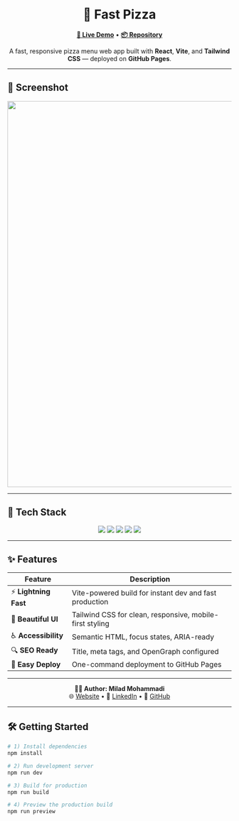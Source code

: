 <h1 align="center">🍕 Fast Pizza</h1>

<p align="center">
  <a href="https://miladmo68.github.io/fast-pizza/"><b>🔗 Live Demo</b></a> •
  <a href="https://github.com/miladmo68/fast-pizza"><b>📦 Repository</b></a>
</p>

<p align="center">
  A fast, responsive pizza menu web app built with
  <b>React</b>, <b>Vite</b>, and <b>Tailwind CSS</b> — deployed on <b>GitHub Pages</b>.
</p>

---

## 📸 Screenshot

<p align="center">
  <img width="1920" height="869" alt="fast-pizza" src="https://github.com/user-attachments/assets/0e8de5c4-5d00-43ad-9399-81f69c239562" />
</p>

---

## 🚀 Tech Stack

<p align="center">
  <img src="https://img.shields.io/badge/React-18-blue?style=for-the-badge&logo=react&logoColor=white" />
  <img src="https://img.shields.io/badge/Vite-5-646cff?style=for-the-badge&logo=vite&logoColor=yellow" />
  <img src="https://img.shields.io/badge/TailwindCSS-3-38b2ac?style=for-the-badge&logo=tailwindcss&logoColor=white" />
  <img src="https://img.shields.io/badge/ESLint-configured-4B32C3?style=for-the-badge&logo=eslint&logoColor=white" />
  <img src="https://img.shields.io/badge/Deploy-GitHub%20Pages-black?style=for-the-badge&logo=github&logoColor=white" />
</p>

---

## ✨ Features

| Feature | Description |
| --- | --- |
| ⚡ **Lightning Fast** | Vite-powered build for instant dev and fast production |
| 🎨 **Beautiful UI** | Tailwind CSS for clean, responsive, mobile-first styling |
| ♿ **Accessibility** | Semantic HTML, focus states, ARIA-ready |
| 🔍 **SEO Ready** | Title, meta tags, and OpenGraph configured |
| 🚀 **Easy Deploy** | One-command deployment to GitHub Pages |

---

<p align="center">
  <b>👨‍💻 Author: Milad Mohammadi</b><br>
  🌐 <a href="https://milink.site">Website</a> • 💼 <a href="https://linkedin.com/in/miladmo68">LinkedIn</a> • 🐙 <a href="https://github.com/miladmo68">GitHub</a>
</p>

---

## 🛠 Getting Started

```bash
# 1) Install dependencies
npm install

# 2) Run development server
npm run dev

# 3) Build for production
npm run build

# 4) Preview the production build
npm run preview
